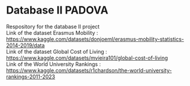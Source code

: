 # Database II PADOVA
Respository for the database II project  
Link of the dataset Erasmus Mobility : https://www.kaggle.com/datasets/donjoeml/erasmus-mobility-statistics-2014-2019/data  
Link of the dataset Global Cost of Living : https://www.kaggle.com/datasets/mvieira101/global-cost-of-living  
Link of the World University Rankings : https://www.kaggle.com/datasets/r1chardson/the-world-university-rankings-2011-2023  
